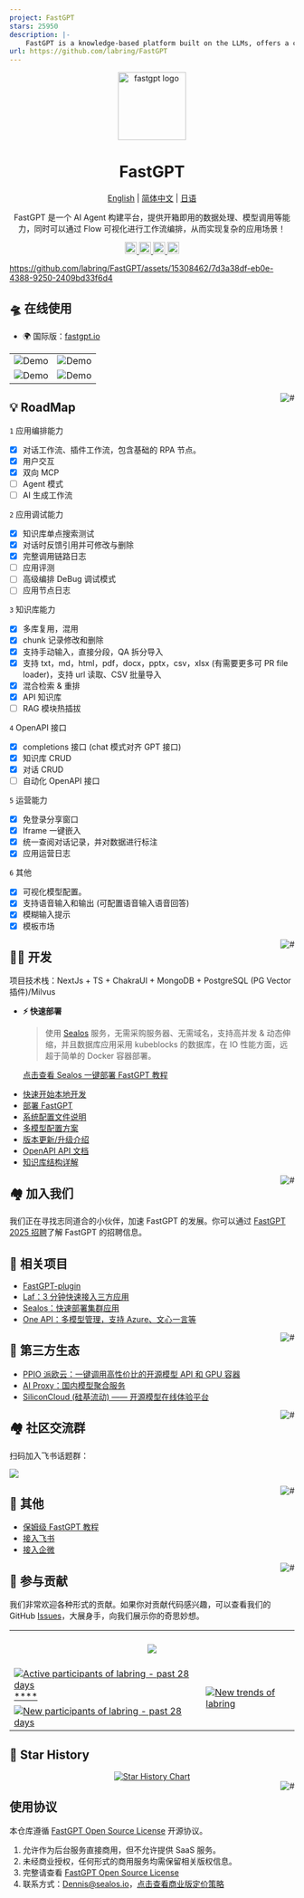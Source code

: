 ```yaml
---
project: FastGPT
stars: 25950
description: |-
    FastGPT is a knowledge-based platform built on the LLMs, offers a comprehensive suite of out-of-the-box capabilities such as data processing, RAG retrieval, and visual AI workflow orchestration, letting you easily develop and deploy complex question-answering systems without the need for extensive setup or configuration.
url: https://github.com/labring/FastGPT
---
```


<div align="center">

<a href="https://fastgpt.io/"><img src="/.github/imgs/logo.svg" width="120" height="120" alt="fastgpt logo"></a>

# FastGPT

<p align="center">
  <a href="./README_en.md">English</a> |
  <a href="./README.md">简体中文</a> |
  <a href="./README_ja.md">日语</a>
</p>

FastGPT 是一个 AI Agent 构建平台，提供开箱即用的数据处理、模型调用等能力，同时可以通过 Flow 可视化进行工作流编排，从而实现复杂的应用场景！

</div>

<p align="center">
  <a href="https://fastgpt.io/">
    <img height="21" src="https://img.shields.io/badge/在线使用-d4eaf7?style=flat-square&logo=spoj&logoColor=7d09f1" alt="cloud">
  </a>
  <a href="https://doc.fastgpt.io/docs/introduction">
    <img height="21" src="https://img.shields.io/badge/相关文档-7d09f1?style=flat-square" alt="document">
  </a>
  <a href="https://doc.fastgpt.io/docs/introduction/development/intro">
    <img height="21" src="https://img.shields.io/badge/本地开发-%23d4eaf7?style=flat-square&logo=xcode&logoColor=7d09f1" alt="development">
  </a>
  <a href="/#-%E7%9B%B8%E5%85%B3%E9%A1%B9%E7%9B%AE">
    <img height="21" src="https://img.shields.io/badge/相关项目-7d09f1?style=flat-square" alt="project">
  </a>
</p>

https://github.com/labring/FastGPT/assets/15308462/7d3a38df-eb0e-4388-9250-2409bd33f6d4

## 🛸 在线使用

- 🌍 国际版：[fastgpt.io](https://fastgpt.io/)

|                                    |                                    |
| ---------------------------------- | ---------------------------------- |
| ![Demo](./.github/imgs/intro1.png) | ![Demo](./.github/imgs/intro2.png) |
| ![Demo](./.github/imgs/intro3.png) | ![Demo](./.github/imgs/intro4.png) |

<a href="#readme">
    <img src="https://img.shields.io/badge/-返回顶部-7d09f1.svg" alt="#" align="right">
</a>

## 💡 RoadMap

`1` 应用编排能力
   - [x] 对话工作流、插件工作流，包含基础的 RPA 节点。
   - [x] 用户交互
   - [x] 双向 MCP 
   - [ ] Agent 模式
   - [ ] AI 生成工作流

`2` 应用调试能力
   - [x] 知识库单点搜索测试
   - [x] 对话时反馈引用并可修改与删除
   - [x] 完整调用链路日志
   - [ ] 应用评测
   - [ ] 高级编排 DeBug 调试模式
   - [ ] 应用节点日志

`3` 知识库能力
   - [x] 多库复用，混用
   - [x] chunk 记录修改和删除
   - [x] 支持手动输入，直接分段，QA 拆分导入
   - [x] 支持 txt，md，html，pdf，docx，pptx，csv，xlsx (有需要更多可 PR file loader)，支持 url 读取、CSV 批量导入
   - [x] 混合检索 & 重排
   - [x] API 知识库
   - [ ] RAG 模块热插拔
  
`4` OpenAPI 接口
   - [x] completions 接口 (chat 模式对齐 GPT 接口)
   - [x] 知识库 CRUD
   - [x] 对话 CRUD
   - [ ] 自动化 OpenAPI 接口
  
`5` 运营能力
   - [x] 免登录分享窗口
   - [x] Iframe 一键嵌入
   - [x] 统一查阅对话记录，并对数据进行标注
   - [x] 应用运营日志
   
`6` 其他
   - [x] 可视化模型配置。
   - [x] 支持语音输入和输出 (可配置语音输入语音回答)
   - [x] 模糊输入提示
   - [x] 模板市场

<a href="#readme">
    <img src="https://img.shields.io/badge/-返回顶部-7d09f1.svg" alt="#" align="right">
</a>

## 👨‍💻 开发

项目技术栈：NextJs + TS + ChakraUI + MongoDB + PostgreSQL (PG Vector 插件)/Milvus

- **⚡ 快速部署**

  > 使用 [Sealos](https://sealos.io) 服务，无需采购服务器、无需域名，支持高并发 & 动态伸缩，并且数据库应用采用 kubeblocks 的数据库，在 IO 性能方面，远超于简单的 Docker 容器部署。

  [点击查看 Sealos 一键部署 FastGPT 教程](https://doc.fastgpt.io/docs/introduction/development/sealos/)

* [快速开始本地开发](https://doc.fastgpt.io/docs/introduction/development/intro/)
* [部署 FastGPT](https://doc.fastgpt.io/docs/introduction/development/sealos/)
* [系统配置文件说明](https://doc.fastgpt.io/docs/introduction/development/configuration/)
* [多模型配置方案](https://doc.fastgpt.io/docs/introduction/development/modelConfig/one-api/)
* [版本更新/升级介绍](https://doc.fastgpt.io/docs/upgrading)
* [OpenAPI API 文档](https://doc.fastgpt.io/docs/introduction/development/openapi/)
* [知识库结构详解](https://doc.fastgpt.io/docs/introduction/guide/knowledge_base/RAG/)

<a href="#readme">
    <img src="https://img.shields.io/badge/-返回顶部-7d09f1.svg" alt="#" align="right">
</a>

## 🏘️ 加入我们

我们正在寻找志同道合的小伙伴，加速 FastGPT 的发展。你可以通过 [FastGPT 2025 招聘](https://fael3z0zfze.feishu.cn/wiki/P7FOwEmPziVcaYkvVaacnVX1nvg)了解 FastGPT 的招聘信息。

## 💪 相关项目

- [FastGPT-plugin](https://github.com/labring/fastgpt-plugin)
- [Laf：3 分钟快速接入三方应用](https://github.com/labring/laf)
- [Sealos：快速部署集群应用](https://github.com/labring/sealos)
- [One API：多模型管理，支持 Azure、文心一言等](https://github.com/songquanpeng/one-api)

<a href="#readme">
    <img src="https://img.shields.io/badge/-返回顶部-7d09f1.svg" alt="#" align="right">
</a>

## 🌿 第三方生态
- [PPIO 派欧云：一键调用高性价比的开源模型 API 和 GPU 容器](https://ppinfra.com/user/register?invited_by=VITYVU&utm_source=github_fastgpt)
- [AI Proxy：国内模型聚合服务](https://sealos.run/aiproxy/?k=fastgpt-github/)
- [SiliconCloud (硅基流动) —— 开源模型在线体验平台](https://cloud.siliconflow.cn/i/TR9Ym0c4)

<a href="#readme">
    <img src="https://img.shields.io/badge/-返回顶部-7d09f1.svg" alt="#" align="right">
</a>

## 🏘️ 社区交流群

扫码加入飞书话题群：

![](https://oss.laf.run/otnvvf-imgs/fastgpt-feishu2.png)

<a href="#readme">
    <img src="https://img.shields.io/badge/-返回顶部-7d09f1.svg" alt="#" align="right">
</a>

## 👀 其他

- [保姆级 FastGPT 教程](https://www.bilibili.com/video/BV1n34y1A7Bo/?spm_id_from=333.999.0.0)
- [接入飞书](https://www.bilibili.com/video/BV1Su4y1r7R3/?spm_id_from=333.999.0.0)
- [接入企微](https://www.bilibili.com/video/BV1Tp4y1n72T/?spm_id_from=333.999.0.0)

<a href="#readme">
    <img src="https://img.shields.io/badge/-返回顶部-7d09f1.svg" alt="#" align="right">
</a>

## 🤝 参与贡献

我们非常欢迎各种形式的贡献。如果你对贡献代码感兴趣，可以查看我们的 GitHub [Issues](https://github.com/labring/FastGPT/issues?q=is%3Aissue+is%3Aopen+sort%3Aupdated-desc)，大展身手，向我们展示你的奇思妙想。

<a href="https://github.com/labring/FastGPT/graphs/contributors" target="_blank">
  <table>
    <tr>
      <th colspan="2">
        <br><img src="https://contrib.rocks/image?repo=labring/FastGPT"><br><br>
      </th>
    </tr>
    <tr>
      <td>
        <picture>
          <source media="(prefers-color-scheme: dark)" srcset="https://next.ossinsight.io/widgets/official/compose-org-active-contributors/thumbnail.png?activity=active&period=past_28_days&owner_id=102226726&repo_ids=605673387&image_size=2x3&color_scheme=dark">
          <img alt="Active participants of labring - past 28 days" src="https://next.ossinsight.io/widgets/official/compose-org-active-contributors/thumbnail.png?activity=active&period=past_28_days&owner_id=102226726&repo_ids=605673387&image_size=2x3&color_scheme=light">
        </picture>****
      </td>
      <td rowspan="2">
        <picture>
          <source media="(prefers-color-scheme: dark)" srcset="https://next.ossinsight.io/widgets/official/compose-org-participants-growth/thumbnail.png?activity=new&period=past_28_days&owner_id=102226726&repo_ids=605673387&image_size=4x7&color_scheme=dark">
          <img alt="New trends of labring" src="https://next.ossinsight.io/widgets/official/compose-org-participants-growth/thumbnail.png?activity=new&period=past_28_days&owner_id=102226726&repo_ids=605673387&image_size=4x7&color_scheme=light">
        </picture>
      </td>
    </tr>
    <tr>
      <td>
        <picture>
          <source media="(prefers-color-scheme: dark)" srcset="https://next.ossinsight.io/widgets/official/compose-org-active-contributors/thumbnail.png?activity=new&period=past_28_days&owner_id=102226726&repo_ids=605673387&image_size=2x3&color_scheme=dark">
          <img alt="New participants of labring - past 28 days" src="https://next.ossinsight.io/widgets/official/compose-org-active-contributors/thumbnail.png?activity=new&period=past_28_days&owner_id=102226726&repo_ids=605673387&image_size=2x3&color_scheme=light">
        </picture>
      </td>
    </tr>
  </table>
</a>

## 🌟 Star History

<a href="https://github.com/labring/FastGPT/stargazers" target="_blank" style="display: block" align="center">
  <picture>
    <source media="(prefers-color-scheme: dark)" srcset="https://api.star-history.com/svg?repos=labring/FastGPT&type=Date&theme=dark" />
    <source media="(prefers-color-scheme: light)" srcset="https://api.star-history.com/svg?repos=labring/FastGPT&type=Date" />
    <img alt="Star History Chart" src="https://api.star-history.com/svg?repos=labring/FastGPT&type=Date" />
  </picture>
</a>

<a href="#readme">
    <img src="https://img.shields.io/badge/-返回顶部-7d09f1.svg" alt="#" align="right">
</a>

## 使用协议

本仓库遵循 [FastGPT Open Source License](./LICENSE) 开源协议。

1. 允许作为后台服务直接商用，但不允许提供 SaaS 服务。
2. 未经商业授权，任何形式的商用服务均需保留相关版权信息。
3. 完整请查看 [FastGPT Open Source License](./LICENSE)
4. 联系方式：Dennis@sealos.io，[点击查看商业版定价策略](https://doc.fastgpt.io/docs/introduction/commercial/)

